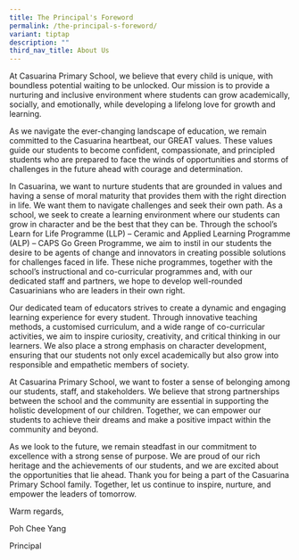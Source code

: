```yaml
---
title: The Principal's Foreword
permalink: /the-principal-s-foreword/
variant: tiptap
description: ""
third_nav_title: About Us
---
```

<p>At Casuarina Primary School, we believe that every child is unique, with
boundless potential waiting to be unlocked. Our mission is to provide a
nurturing and inclusive environment where students can grow academically,
socially, and emotionally, while developing a lifelong love for growth
and learning.</p>
<p>As we navigate the ever-changing landscape of education, we remain committed
to the Casuarina heartbeat, our GREAT values. These values guide our students
to become confident, compassionate, and principled students who are prepared
to face the winds of opportunities and storms of challenges in the future
ahead with courage and determination.</p>
<p>In Casuarina, we want to nurture students that are grounded in values
and having a sense of moral maturity that provides them with the right
direction in life. We want them to navigate challenges and seek their own
path. As a school, we seek to create a learning environment where our students
can grow in character and be the best that they can be. Through the school’s
Learn for Life Programme (LLP) – Ceramic and Applied Learning Programme
(ALP) – CAPS Go Green Programme, we aim to instil in our students the desire
to be agents of change and innovators in creating possible solutions for
challenges faced in life. These niche programmes, together with the school’s
instructional and co-curricular programmes and, with our dedicated staff
and partners, we hope to develop well-rounded Casuarinians who are leaders
in their own right.&nbsp;</p>
<p>Our dedicated team of educators strives to create a dynamic and engaging
learning experience for every student. Through innovative teaching methods,
a customised curriculum, and a wide range of co-curricular activities,
we aim to inspire curiosity, creativity, and critical thinking in our learners.
We also place a strong emphasis on character development, ensuring that
our students not only excel academically but also grow into responsible
and empathetic members of society.</p>
<p>At Casuarina Primary School, we want to foster a sense of belonging among
our students, staff, and stakeholders. We believe that strong partnerships
between the school and the community are essential in supporting the holistic
development of our children. Together, we can empower our students to achieve
their dreams and make a positive impact within the community and beyond.</p>
<p>As we look to the future, we remain steadfast in our commitment to excellence
with a strong sense of purpose. We are proud of our rich heritage and the
achievements of our students, and we are excited about the opportunities
that lie ahead. Thank you for being a part of the Casuarina Primary School
family. Together, let us continue to inspire, nurture, and empower the
leaders of tomorrow.</p>
<p>Warm regards, &nbsp;</p>
<p>Poh Chee Yang</p>
<p>Principal</p>
<p>&nbsp;</p>